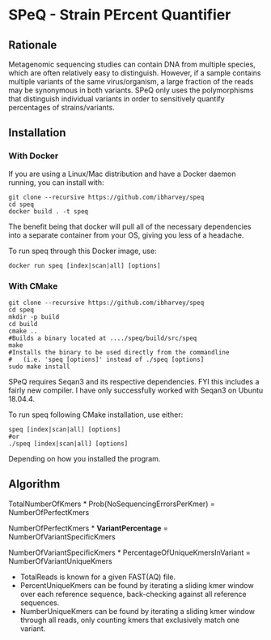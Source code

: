 # SPeQ - Strain PErcent Quantifier

## Rationale
Metagenomic sequencing studies can contain DNA from multiple species, which are often relatively easy to distinguish. However, if a sample contains multiple variants of the same virus/organism, a large fraction of the reads may be synonymous in both variants. SPeQ only uses the polymorphisms that distinguish individual variants in order to sensitively quantify percentages of strains/variants.


## Installation
### With Docker
If you are using a Linux/Mac distribution and have a Docker daemon running, you can install with:
```
git clone --recursive https://github.com/ibharvey/speq
cd speq
docker build . -t speq
```
The benefit being that docker will pull all of the necessary dependencies into a separate container from your OS, giving you less of a headache.

To run speq through this Docker image, use:
```
docker run speq [index|scan|all] [options]
```

### With CMake
```
git clone --recursive https://github.com/ibharvey/speq
cd speq
mkdir -p build
cd build
cmake ..
#Builds a binary located at ..../speq/build/src/speq
make
#Installs the binary to be used directly from the commandline
#   (i.e. 'speq [options]' instead of ./speq [options]
sudo make install

```
SPeQ requires Seqan3 and its respective dependencies. FYI this includes a fairly new compiler. I have only successfully worked with Seqan3 on Ubuntu 18.04.4.

To run speq following CMake installation, use either:
```
speq [index|scan|all] [options]
#or
./speq [index|scan|all] [options]
```
Depending on how you installed the program.

## Algorithm

TotalNumberOfKmers * Prob(NoSequencingErrorsPerKmer) = NumberOfPerfectKmers

NumberOfPerfectKmers * **VariantPercentage** = NumberOfVariantSpecificKmers

NumberOfVariantSpecificKmers * PercentageOfUniqueKmersInVariant = NumberOfVariantUniqueKmers

- TotalReads is known for a given FAST(AQ) file.
- PercentUniqueKmers can be found by iterating a sliding kmer window over each reference sequence, back-checking against all reference sequences.
- NumberUniqueKmers can be found by iterating a sliding kmer window through all reads, only counting kmers that exclusively match one variant.

